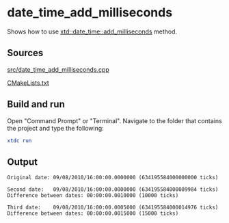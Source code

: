 # date_time_add_milliseconds

Shows how to use [xtd::date_time::add_milliseconds](https://gammasoft71.github.io/xtd/reference_guides/latest/classxtd_1_1date__time.html#a0c0b9b22d495ed1096b74dd9c72df2e4) method.

## Sources

[src/date_time_add_milliseconds.cpp](src/date_time_add_milliseconds.cpp)

[CMakeLists.txt](CMakeLists.txt)

## Build and run

Open "Command Prompt" or "Terminal". Navigate to the folder that contains the project and type the following:

```cmake
xtdc run
```

## Output

```
Original date: 09/08/2010/16:00:00.0000000 (634195584000000000 ticks)

Second date:   09/08/2010/16:00:00.0000000 (634195584000009984 ticks)
Difference between dates: 00:00:00.0010000 (10000 ticks)

Third date:    09/08/2010/16:00:00.0005000 (634195584000014976 ticks)
Difference between dates: 00:00:00.0015000 (15000 ticks)
```
